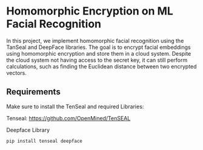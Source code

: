# Homomorphic Encryption on ML Facial Recognition

In this project, we implement homomorphic facial recognition using the TanSeal and DeepFace libraries. The goal is to encrypt facial embeddings using homomorphic encryption and store them in a cloud system. Despite the cloud system not having access to the secret key, it can still perform calculations, such as finding the Euclidean distance between two encrypted vectors.

## Requirements

Make sure to install the TenSeal and required Libraries:

Tenseal: https://github.com/OpenMined/TenSEAL

Deepface Library
```bash
pip install tenseal deepface


